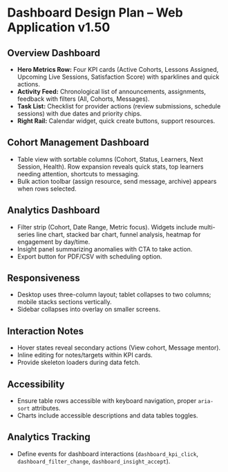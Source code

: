 # Dashboard Design Plan – Web Application v1.50

## Overview Dashboard
- **Hero Metrics Row:** Four KPI cards (Active Cohorts, Lessons Assigned, Upcoming Live Sessions, Satisfaction Score) with sparklines and quick actions.
- **Activity Feed:** Chronological list of announcements, assignments, feedback with filters (All, Cohorts, Messages).
- **Task List:** Checklist for provider actions (review submissions, schedule sessions) with due dates and priority chips.
- **Right Rail:** Calendar widget, quick create buttons, support resources.

## Cohort Management Dashboard
- Table view with sortable columns (Cohort, Status, Learners, Next Session, Health). Row expansion reveals quick stats, top learners needing attention, shortcuts to messaging.
- Bulk action toolbar (assign resource, send message, archive) appears when rows selected.

## Analytics Dashboard
- Filter strip (Cohort, Date Range, Metric focus). Widgets include multi-series line chart, stacked bar chart, funnel analysis, heatmap for engagement by day/time.
- Insight panel summarizing anomalies with CTA to take action.
- Export button for PDF/CSV with scheduling option.

## Responsiveness
- Desktop uses three-column layout; tablet collapses to two columns; mobile stacks sections vertically.
- Sidebar collapses into overlay on smaller screens.

## Interaction Notes
- Hover states reveal secondary actions (View cohort, Message mentor).
- Inline editing for notes/targets within KPI cards.
- Provide skeleton loaders during data fetch.

## Accessibility
- Ensure table rows accessible with keyboard navigation, proper `aria-sort` attributes.
- Charts include accessible descriptions and data tables toggles.

## Analytics Tracking
- Define events for dashboard interactions (`dashboard_kpi_click`, `dashboard_filter_change`, `dashboard_insight_accept`).
